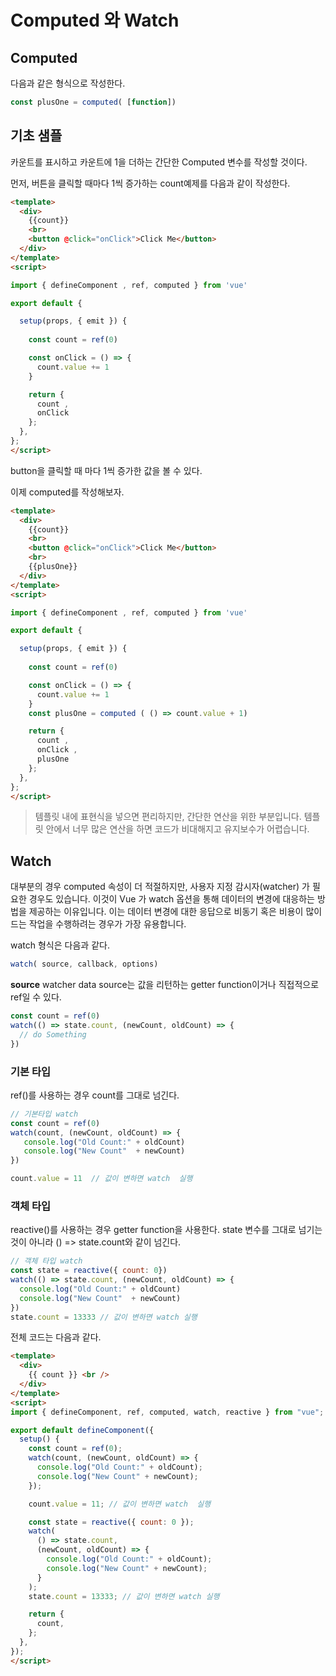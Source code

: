 # Computed 와 Watch

## Computed 
다음과 같은 형식으로 작성한다. 

```javascript
const plusOne = computed( [function])
```

## 기초 샘플 
카운트를 표시하고 카운트에 1을 더하는 간단한 Computed 변수를 작성할 것이다. 

먼저, 버튼을 클릭할 때마다 1씩 증가하는 count예제를 다음과 같이 작성한다. 
```html
<template>
  <div>
    {{count}}
    <br>
    <button @click="onClick">Click Me</button>
  </div>
</template>
<script>

import { defineComponent , ref, computed } from 'vue'

export default {

  setup(props, { emit }) {
    
    const count = ref(0) 

    const onClick = () => {
      count.value += 1 
    }

    return {
      count ,
      onClick 
    };
  },
};
</script>
```
button을 클릭할 때 마다 1씩 증가한 값을 볼 수 있다. 

이제 computed를 작성해보자. 
```html
<template>
  <div>
    {{count}}
    <br>
    <button @click="onClick">Click Me</button>
    <br>
    {{plusOne}}
  </div>
</template>
<script>

import { defineComponent , ref, computed } from 'vue'

export default {

  setup(props, { emit }) {
    
    const count = ref(0) 

    const onClick = () => {
      count.value += 1 
    }
    const plusOne = computed ( () => count.value + 1)

    return {
      count ,
      onClick ,
      plusOne
    };
  },
};
</script>
```

> 템플릿 내에 표현식을 넣으면 편리하지만, 간단한 연산을 위한 부분입니다. 템플릿 안에서 너무 많은 연산을 하면 코드가 비대해지고 유지보수가 어렵습니다. 




## Watch 
대부분의 경우 computed 속성이 더 적절하지만, 사용자 지정 감시자(watcher) 가 필요한 경우도 있습니다. 이것이 Vue 가 watch 옵션을 통해 데이터의 변경에 대응하는 방법을 제공하는 이유입니다. 이는 데이터 변경에 대한 응답으로 비동기 혹은 비용이 많이 드는 작업을 수행하려는 경우가 가장 유용합니다.

watch 형식은 다음과 같다. 
```javascript
watch( source, callback, options)
```
**source**
watcher data source는 값을 리턴하는 getter function이거나 직접적으로 ref일 수 있다.


```javascript
const count = ref(0)
watch(() => state.count, (newCount, oldCount) => {
  // do Something
})
```

### 기본 타입
ref()를 사용하는 경우 count를 그대로 넘긴다.
```javascript
// 기본타입 watch 
const count = ref(0)
watch(count, (newCount, oldCount) => {
   console.log("Old Count:" + oldCount)
   console.log("New Count"  + newCount)
})

count.value = 11  // 값이 변하면 watch  실행 
```


### 객체 타입 
reactive()를 사용하는 경우 getter function을 사용한다. state 변수를 그대로 넘기는 것이 아니라 () => state.count와 같이 넘긴다.


```javascript
// 객체 타입 watch
const state = reactive({ count: 0})
watch(() => state.count, (newCount, oldCount) => {
  console.log("Old Count:" + oldCount)
  console.log("New Count"  + newCount)
})
state.count = 13333 // 값이 변하면 watch 실행 
```
전체 코드는 다음과 같다. 
```html
<template>
  <div>
    {{ count }} <br />
  </div>
</template>
<script>
import { defineComponent, ref, computed, watch, reactive } from "vue";

export default defineComponent({
  setup() {
    const count = ref(0);
    watch(count, (newCount, oldCount) => {
      console.log("Old Count:" + oldCount);
      console.log("New Count" + newCount);
    });

    count.value = 11; // 값이 변하면 watch  실행

    const state = reactive({ count: 0 });
    watch(
      () => state.count,
      (newCount, oldCount) => {
        console.log("Old Count:" + oldCount);
        console.log("New Count" + newCount);
      }
    );
    state.count = 13333; // 값이 변하면 watch 실행

    return {
      count,
    };
  },
});
</script>
```






